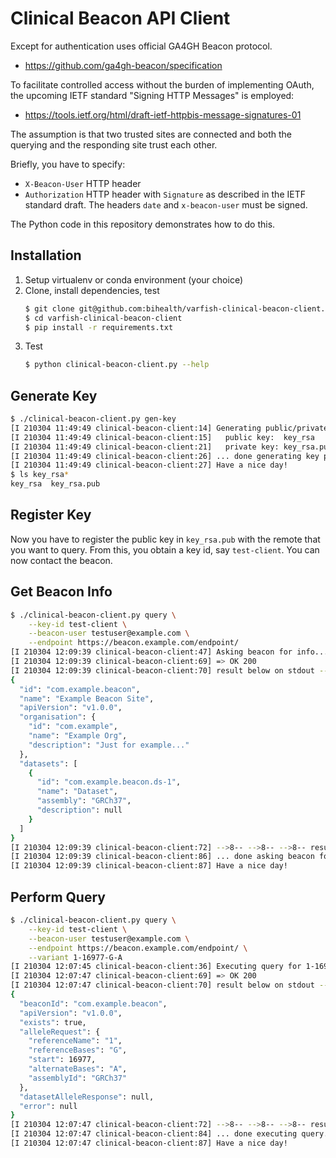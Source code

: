 # Clinical Beacon API Client

Except for authentication uses official GA4GH Beacon protocol.

- https://github.com/ga4gh-beacon/specification

To facilitate controlled access without the burden of implementing OAuth, the upcoming IETF standard "Signing HTTP Messages" is employed:

- https://tools.ietf.org/html/draft-ietf-httpbis-message-signatures-01

The assumption is that two trusted sites are connected and both the querying and the responding site trust each other.

Briefly, you have to specify:

- `X-Beacon-User` HTTP header
- `Authorization` HTTP header with `Signature` as described in the IETF standard draft.
  The headers `date` and `x-beacon-user` must be signed.

The Python code in this repository demonstrates how to do this.

## Installation

1. Setup virtualenv or conda environment (your choice)
2. Clone, install dependencies, test
    ```bash
    $ git clone git@github.com:bihealth/varfish-clinical-beacon-client.git
    $ cd varfish-clinical-beacon-client
    $ pip install -r requirements.txt
    ```
3. Test
    ```bash
    $ python clinical-beacon-client.py --help
    ```

## Generate Key

```bash
$ ./clinical-beacon-client.py gen-key
[I 210304 11:49:49 clinical-beacon-client:14] Generating public/private key pair...
[I 210304 11:49:49 clinical-beacon-client:15]   public key:  key_rsa
[I 210304 11:49:49 clinical-beacon-client:21]   private key: key_rsa.pub
[I 210304 11:49:49 clinical-beacon-client:26] ... done generating key pair.
[I 210304 11:49:49 clinical-beacon-client:27] Have a nice day!
$ ls key_rsa*
key_rsa  key_rsa.pub
```

## Register Key

Now you have to register the public key in `key_rsa.pub` with the remote that you want to query.
From this, you obtain a key id, say `test-client`.
You can now contact the beacon.

## Get Beacon Info

```bash
$ ./clinical-beacon-client.py query \
    --key-id test-client \
    --beacon-user testuser@example.com \
    --endpoint https://beacon.example.com/endpoint/
[I 210304 12:09:39 clinical-beacon-client:47] Asking beacon for info...
[I 210304 12:09:39 clinical-beacon-client:69] => OK 200
[I 210304 12:09:39 clinical-beacon-client:70] result below on stdout --8<-- --8<-- --8<--
{
  "id": "com.example.beacon",
  "name": "Example Beacon Site",
  "apiVersion": "v1.0.0",
  "organisation": {
    "id": "com.example",
    "name": "Example Org",
    "description": "Just for example..."
  },
  "datasets": [
    {
      "id": "com.example.beacon.ds-1",
      "name": "Dataset",
      "assembly": "GRCh37",
      "description": null
    }
  ]
}
[I 210304 12:09:39 clinical-beacon-client:72] -->8-- -->8-- -->8-- result above on stdout
[I 210304 12:09:39 clinical-beacon-client:86] ... done asking beacon for info.
[I 210304 12:09:39 clinical-beacon-client:87] Have a nice day!
```

## Perform Query

```bash
$ ./clinical-beacon-client.py query \
    --key-id test-client \
    --beacon-user testuser@example.com \
    --endpoint https://beacon.example.com/endpoint/ \
    --variant 1-16977-G-A
[I 210304 12:07:45 clinical-beacon-client:36] Executing query for 1-16977-G-A...
[I 210304 12:07:47 clinical-beacon-client:69] => OK 200
[I 210304 12:07:47 clinical-beacon-client:70] result below on stdout --8<-- --8<-- --8<--
{
  "beaconId": "com.example.beacon",
  "apiVersion": "v1.0.0",
  "exists": true,
  "alleleRequest": {
    "referenceName": "1",
    "referenceBases": "G",
    "start": 16977,
    "alternateBases": "A",
    "assemblyId": "GRCh37"
  },
  "datasetAlleleResponse": null,
  "error": null
}
[I 210304 12:07:47 clinical-beacon-client:72] -->8-- -->8-- -->8-- result above on stdout
[I 210304 12:07:47 clinical-beacon-client:84] ... done executing query.
[I 210304 12:07:47 clinical-beacon-client:87] Have a nice day!
```
